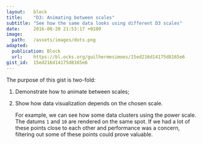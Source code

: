 ```yaml
---
layout:   block
title:    "D3: Animating between scales"
subtitle: "See how the same data looks using different D3 scales"
date:     2016-08-20 21:53:17 +0100
image:
  path:   /assets/images/dots.png
adapted:
  publication: Block
  url:    https://bl.ocks.org/guilhermesimoes/15ed216d14175d8165e6
gist_id:  15ed216d14175d8165e6
---
```

The purpose of this gist is two-fold:

1. Demonstrate how to animate between scales;

2. Show how data visualization depends on the chosen scale.

   For example, we can see how some data clusters using the power scale. The datums `1` and `10` are rendered on the same spot. If we had a lot of these points close to each other and performance was a concern, filtering out some of these points could prove valuable.
